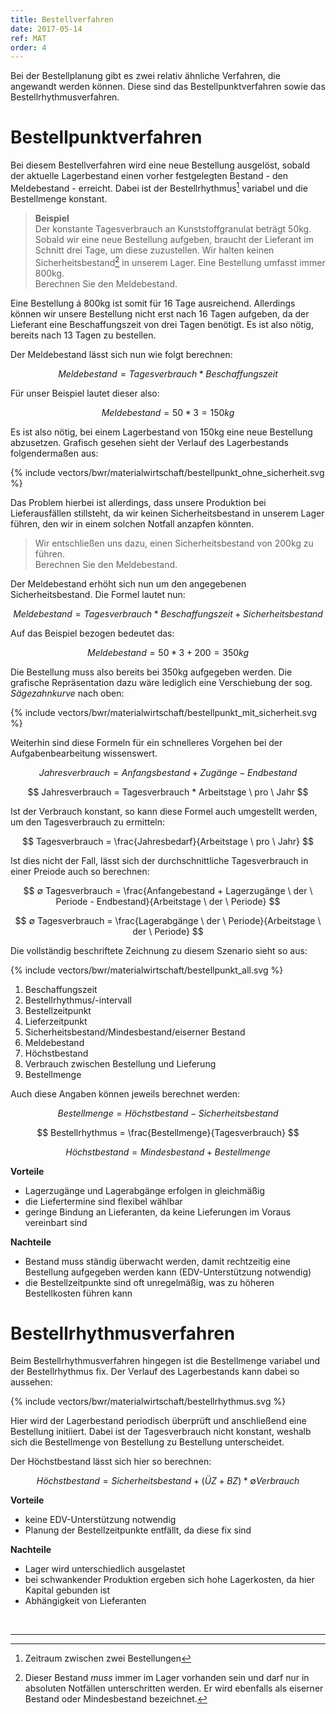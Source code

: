 ```yaml
---
title: Bestellverfahren
date: 2017-05-14
ref: MAT
order: 4
---
```


Bei der Bestellplanung gibt es zwei relativ ähnliche Verfahren, die angewandt werden können.
Diese sind das Bestellpunktverfahren sowie das Bestellrhythmusverfahren.


# Bestellpunktverfahren

Bei diesem Bestellverfahren wird eine neue Bestellung ausgelöst, sobald der aktuelle Lagerbestand einen vorher festgelegten Bestand - den Meldebestand - erreicht. Dabei ist der Bestellrhythmus[^1] variabel und die Bestellmenge konstant.

> **Beispiel**  
> Der konstante Tagesverbrauch an Kunststoffgranulat beträgt 50kg.
> Sobald wir eine neue Bestellung aufgeben, braucht der Lieferant im Schnitt drei Tage, um diese zuzustellen.
> Wir halten keinen Sicherheitsbestand[^2] in unserem Lager.
> Eine Bestellung umfasst immer 800kg.  
> Berechnen Sie den Meldebestand.

Eine Bestellung á 800kg ist somit für 16 Tage ausreichend. Allerdings können wir unsere Bestellung nicht erst nach 16 Tagen aufgeben, da der Lieferant eine Beschaffungszeit von drei Tagen benötigt. Es ist also nötig, bereits nach 13 Tagen zu bestellen.

Der Meldebestand lässt sich nun wie folgt berechnen:

$$ Meldebestand = Tagesverbrauch * Beschaffungszeit $$

Für unser Beispiel lautet dieser also:

$$ Meldebestand = 50 * 3 = 150kg $$

Es ist also nötig, bei einem Lagerbestand von 150kg eine neue Bestellung abzusetzen.
Grafisch gesehen sieht der Verlauf des Lagerbestands folgendermaßen aus:

{% include vectors/bwr/materialwirtschaft/bestellpunkt_ohne_sicherheit.svg %}

Das Problem hierbei ist allerdings, dass unsere Produktion bei Lieferausfällen stillsteht, da wir keinen Sicherheitsbestand in unserem Lager führen, den wir in einem solchen Notfall anzapfen könnten.

> Wir entschließen uns dazu, einen Sicherheitsbestand von 200kg zu führen.  
> Berechnen Sie den Meldebestand.

Der Meldebestand erhöht sich nun um den angegebenen Sicherheitsbestand. Die Formel lautet nun:

$$ Meldebestand = Tagesverbrauch * Beschaffungszeit + Sicherheitsbestand $$

Auf das Beispiel bezogen bedeutet das:

$$ Meldebestand = 50 * 3 + 200 = 350kg $$

Die Bestellung muss also bereits bei 350kg aufgegeben werden.
Die grafische Repräsentation dazu wäre lediglich eine Verschiebung der sog. *Sägezahnkurve* nach oben:

{% include vectors/bwr/materialwirtschaft/bestellpunkt_mit_sicherheit.svg %}

Weiterhin sind diese Formeln für ein schnelleres Vorgehen bei der Aufgabenbearbeitung wissenswert.

$$ Jahresverbrauch = Anfangsbestand + Zugänge - Endbestand $$

$$ Jahresverbrauch = Tagesverbrauch * Arbeitstage \ pro \ Jahr $$

Ist der Verbrauch konstant, so kann diese Formel auch umgestellt werden, um den Tagesverbrauch zu ermitteln:

$$ Tagesverbrauch = \frac{Jahresbedarf}{Arbeitstage \ pro \ Jahr} $$

Ist dies nicht der Fall, lässt sich der durchschnittliche Tagesverbrauch in einer Preiode auch so berechnen:

$$ ∅ Tagesverbrauch =  \frac{Anfangebestand + Lagerzugänge \ der \ Periode - Endbestand}{Arbeitstage \ der \ Periode} $$

$$ ∅ Tagesverbrauch =  \frac{Lagerabgänge \ der \ Periode}{Arbeitstage \ der \ Periode} $$

Die vollständig beschriftete Zeichnung zu diesem Szenario sieht so aus:

{% include vectors/bwr/materialwirtschaft/bestellpunkt_all.svg %}

1. Beschaffungszeit
2. Bestellrhythmus/-intervall
3. Bestellzeitpunkt
4. Lieferzeitpunkt
5. Sicherheitsbestand/Mindesbestand/eiserner Bestand
6. Meldebestand
7. Höchstbestand
8. Verbrauch zwischen Bestellung und Lieferung
9. Bestellmenge

Auch diese Angaben können jeweils berechnet werden:

$$ Bestellmenge = Höchstbestand - Sicherheitsbestand $$

$$ Bestellrhythmus = \frac{Bestellmenge}{Tagesverbrauch} $$

$$ Höchstbestand = Mindesbestand + Bestellmenge $$

**Vorteile**
- Lagerzugänge und Lagerabgänge erfolgen in gleichmäßig
- die Liefertermine sind flexibel wählbar
- geringe Bindung an Lieferanten, da keine Lieferungen im Voraus vereinbart sind

**Nachteile**
- Bestand muss ständig überwacht werden, damit rechtzeitig eine Bestellung aufgegeben werden kann (EDV-Unterstützung notwendig)
- die Bestellzeitpunkte sind oft unregelmäßig, was zu höheren Bestellkosten führen kann


# Bestellrhythmusverfahren

Beim Bestellrhythmusverfahren hingegen ist die Bestellmenge variabel und der Bestellrhythmus fix.
Der Verlauf des Lagerbestands kann dabei so aussehen:

{% include vectors/bwr/materialwirtschaft/bestellrhythmus.svg %}

Hier wird der Lagerbestand periodisch überprüft und anschließend eine Bestellung initiiert.
Dabei ist der Tagesverbrauch nicht konstant, weshalb sich die Bestellmenge von Bestellung zu Bestellung unterscheidet.

Der Höchstbestand lässt sich hier so berechnen:

$$ Höchstbestand = Sicherheitsbestand + (ÜZ + BZ) * ∅ Verbrauch $$

**Vorteile**
- keine EDV-Unterstützung notwendig
- Planung der Bestellzeitpunkte entfällt, da diese fix sind

**Nachteile**
- Lager wird unterschiedlich ausgelastet
- bei schwankender Produktion ergeben sich hohe Lagerkosten, da hier Kapital gebunden ist
- Abhängigkeit von Lieferanten


<br>

---
[^1]: Zeitraum zwischen zwei Bestellungen
[^2]: Dieser Bestand *muss* immer im Lager vorhanden sein und darf nur in absoluten Notfällen unterschritten werden. Er wird ebenfalls als eiserner Bestand oder Mindesbestand bezeichnet.
